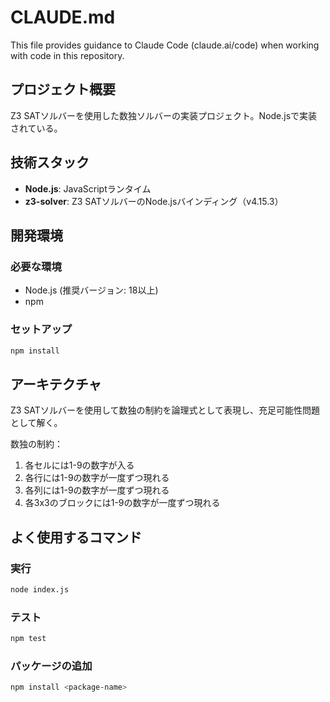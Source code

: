 # CLAUDE.md

This file provides guidance to Claude Code (claude.ai/code) when working with code in this repository.

## プロジェクト概要

Z3 SATソルバーを使用した数独ソルバーの実装プロジェクト。Node.jsで実装されている。

## 技術スタック

- **Node.js**: JavaScriptランタイム
- **z3-solver**: Z3 SATソルバーのNode.jsバインディング（v4.15.3）

## 開発環境

### 必要な環境

- Node.js (推奨バージョン: 18以上)
- npm

### セットアップ

```bash
npm install
```

## アーキテクチャ

Z3 SATソルバーを使用して数独の制約を論理式として表現し、充足可能性問題として解く。

数独の制約：

1. 各セルには1-9の数字が入る
2. 各行には1-9の数字が一度ずつ現れる
3. 各列には1-9の数字が一度ずつ現れる
4. 各3x3のブロックには1-9の数字が一度ずつ現れる

## よく使用するコマンド

### 実行

```bash
node index.js
```

### テスト

```bash
npm test
```

### パッケージの追加

```bash
npm install <package-name>
```
